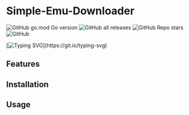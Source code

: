 # Simple-Emu-Downloader

![GitHub go.mod Go version](https://img.shields.io/github/go-mod/go-version/lkidszzzz/Simple-Emu-Downloader?style=flat-square)
![GitHub all releases](https://img.shields.io/github/downloads/lkidszzzz/Simple-Emu-Downloader/total?style=flat-square)
![GitHub Repo stars](https://img.shields.io/github/stars/lkidszzzz/Simple-Emu-Downloader?style=flat-square)
![GitHub](https://img.shields.io/github/license/lkidszzzz/Simple-Emu-Downloader?style=flat-square)

[![Typing SVG](https://readme-typing-svg.herokuapp.com?font=Roboto&size=24&duration=12345&color=F76644&width=700&lines=A+simple+console+application+to+download+popular+emulators.)](https://git.io/typing-svg)

## Features

## Installation

## Usage
